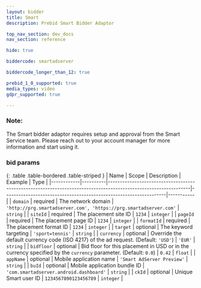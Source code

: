 ```yaml
---
layout: bidder
title: Smart
description: Prebid Smart Bidder Adaptor

top_nav_section: dev_docs
nav_section: reference

hide: true

biddercode: smartadserver

biddercode_longer_than_12: true

prebid_1_0_supported: true
media_types: video
gdpr_supported: true

---
```


### Note:
The Smart bidder adaptor requires setup and approval from the Smart Service team. Please reach out to your account manager for more information and start using it.

### bid params

{: .table .table-bordered .table-striped }
| Name       | Scope    | Description                                                                                                    | Example                                                           | Type      |
|------------|----------|----------------------------------------------------------------------------------------------------------------|-------------------------------------------------------------------|-----------|
| `domain`   | required | The network domain                                                                                             | `'http://prg.smartadserver.com', 'https://prg.smartadserver.com'` | `string`  |
| `siteId`   | required | The placement site ID                                                                                          | `1234`                                                            | `integer` |
| `pageId`   | required | The placement page ID                                                                                          | `1234`                                                            | `integer` |
| `formatId` | required | The placement format ID                                                                                        | `1234`                                                            | `integer` |
| `target`   | optional | The keyword targeting                                                                                          | `'sport=tennis'`                                                  | `string`  |
| `currency` | optional | Override the default currency code (ISO 4217) of the ad request. (Default: `'USD'`)                            | `'EUR'`                                                           | `string`  |
| `bidfloor` | optional | Bid floor for this placement in USD or in the currency specified by the `currency` parameter. (Default: `0.0`) | `0.42`                                                            | `float`   |
| `appName`  | optional | Mobile application name                                                                                        | `'Smart AdServer Preview'`                                        | `string`  |
| `buId`     | optional | Mobile application bundle ID                                                                                   | `'com.smartadserver.android.dashboard'`                           | `string`  |
| `ckId`     | optional | Unique Smart user ID                                                                                           | `1234567890123456789`                                             | `integer` |
